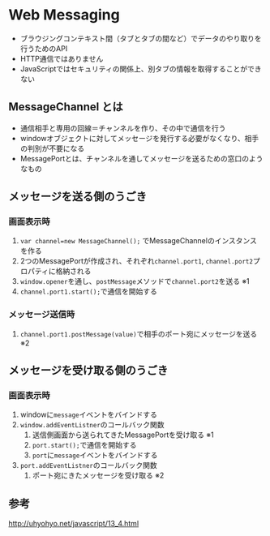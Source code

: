 # Web Messaging

- ブラウジングコンテキスト間（タブとタブの間など）でデータのやり取りを行うためのAPI
- HTTP通信ではありません
- JavaScriptではセキュリティの関係上、別タブの情報を取得することができない

## MessageChannel とは

- 通信相手と専用の回線＝チャンネルを作り、その中で通信を行う
- windowオブジェクトに対してメッセージを発行する必要がなくなり、相手の判別が不要になる
- MessagePortとは、チャンネルを通してメッセージを送るための窓口のようなもの

## メッセージを送る側のうごき

### 画面表示時

1. `var channel=new MessageChannel();` でMessageChannelのインスタンスを作る
1. 2つのMessagePortが作成され、それぞれ`channel.port1`, `channel.port2`プロパティに格納される
1. `window.opener`を通し、`postMessage`メソッドで`channel.port2`を送る ※1
1. `channel.port1.start();`で通信を開始する

### メッセージ送信時

1. `channel.port1.postMessage(value)`で相手のポート宛にメッセージを送る ※2

## メッセージを受け取る側のうごき

### 画面表示時

1. windowに`message`イベントをバインドする
1. `window.addEventListner`のコールバック関数
    1. 送信側画面から送られてきたMessagePortを受け取る ※1
    1. `port.start();`で通信を開始する
    1. `port`に`message`イベントをバインドする
1. `port.addEventListner`のコールバック関数
    1. ポート宛にきたメッセージを受け取る ※2

## 参考

http://uhyohyo.net/javascript/13_4.html
